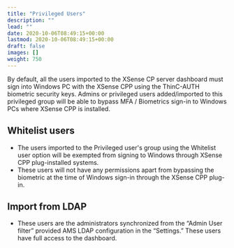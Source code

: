```yaml
---
title: "Privileged Users"
description: ""
lead: ""
date: 2020-10-06T08:49:15+00:00
lastmod: 2020-10-06T08:49:15+00:00
draft: false
images: []
weight: 750
---
```


By default, all the users imported to the XSense CP server dashboard must sign into Windows PC with the XSense CPP using the ThinC-AUTH biometric security keys. Admins or privileged users added/imported to this privileged group will be able to bypass MFA / Biometrics sign-in to Windows PCs where XSense CPP is installed.

## Whitelist users

* The users imported to the Privileged user's group using the Whitelist user option will be exempted from signing to Windows through XSense CPP plug-installed systems. 
* These users will not have any permissions apart from bypassing the biometric at the time of Windows sign-in through the XSense CPP plug-in.

## Import from LDAP

* These users are the administrators synchronized from the “Admin User filter” provided AMS LDAP configuration in the “Settings.”  These users have full access to the dashboard.
